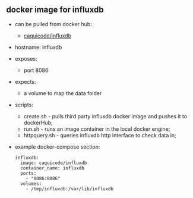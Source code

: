 ## docker image for influxdb

- can be pulled from docker hub:
    - [caquicode/influxdb](https://hub.docker.com/r/caquicode/influxdb/)

- hostname: influxdb
- exposes:
    - port 8086
- expects:
    - a volume to map the data folder
- scripts:
    - create.sh - pulls third party influxdb docker image and pushes it to dockerHub;
    - run.sh - runs an image container in the local docker engine;
    - httpquery.sh - queries influxdb http interface to check data in;
- example docker-compose section:

	  influxdb:
	    image: caquicode/influxdb
	    container_name: influxdb
	    ports:
	      - "8086:8086"
	    volumes:
	      - /tmp/influxdb:/var/lib/influxdb



